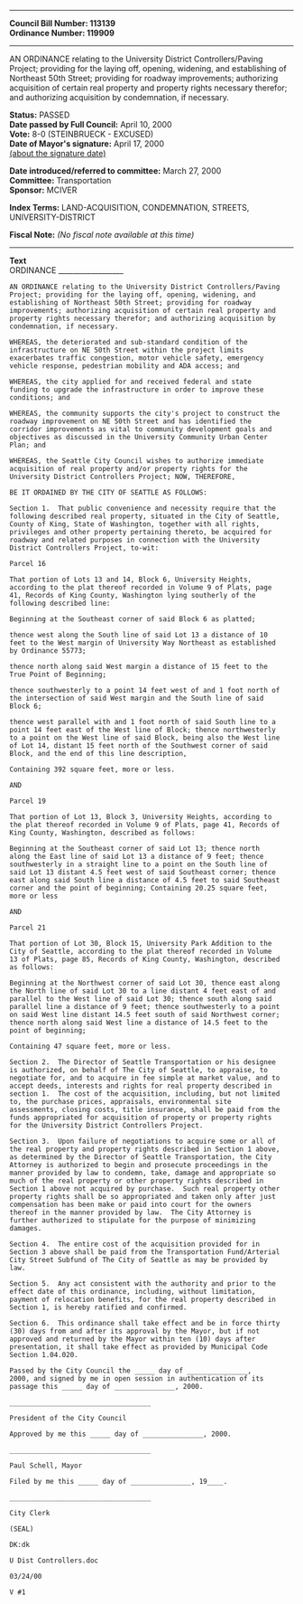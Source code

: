 * * * * *  
  
**Council Bill Number: [](#h0)[](#h2)113139**   
**Ordinance Number: 119909**  
  
* * * * *  
  
AN ORDINANCE relating to the University District Controllers/Paving Project; providing for the laying off, opening, widening, and establishing of Northeast 50th Street; providing for roadway improvements; authorizing acquisition of certain real property and property rights necessary therefor; and authorizing acquisition by condemnation, if necessary.  
  
**Status:** PASSED   
**Date passed by Full Council:** April 10, 2000   
**Vote:** 8-0 (STEINBRUECK - EXCUSED)   
**Date of Mayor's signature:** April 17, 2000   
[(about the signature date)](/~public/approvaldate.htm)   
  
  
**Date introduced/referred to committee:** March 27, 2000   
**Committee:** Transportation   
**Sponsor:** MCIVER   
  
**Index Terms:** LAND-ACQUISITION, CONDEMNATION, STREETS, UNIVERSITY-DISTRICT  
  
**Fiscal Note:** *(No fiscal note available at this time)*  
  
* * * * *  
  
**Text**  
    ORDINANCE __________________  
  
    AN ORDINANCE relating to the University District Controllers/Paving  
    Project; providing for the laying off, opening, widening, and  
    establishing of Northeast 50th Street; providing for roadway  
    improvements; authorizing acquisition of certain real property and  
    property rights necessary therefor; and authorizing acquisition by  
    condemnation, if necessary.  
  
    WHEREAS, the deteriorated and sub-standard condition of the  
    infrastructure on NE 50th Street within the project limits  
    exacerbates traffic congestion, motor vehicle safety, emergency  
    vehicle response, pedestrian mobility and ADA access; and  
  
    WHEREAS, the city applied for and received federal and state  
    funding to upgrade the infrastructure in order to improve these  
    conditions; and  
  
    WHEREAS, the community supports the city's project to construct the  
    roadway improvement on NE 50th Street and has identified the  
    corridor improvements as vital to community development goals and  
    objectives as discussed in the University Community Urban Center  
    Plan; and  
  
    WHEREAS, the Seattle City Council wishes to authorize immediate  
    acquisition of real property and/or property rights for the  
    University District Controllers Project; NOW, THEREFORE,  
  
    BE IT ORDAINED BY THE CITY OF SEATTLE AS FOLLOWS:  
  
    Section 1.  That public convenience and necessity require that the  
    following described real property, situated in the City of Seattle,  
    County of King, State of Washington, together with all rights,  
    privileges and other property pertaining thereto, be acquired for  
    roadway and related purposes in connection with the University  
    District Controllers Project, to-wit:  
  
    Parcel 16  
  
    That portion of Lots 13 and 14, Block 6, University Heights,  
    according to the plat thereof recorded in Volume 9 of Plats, page  
    41, Records of King County, Washington lying southerly of the  
    following described line:  
  
    Beginning at the Southeast corner of said Block 6 as platted;  
  
    thence west along the South line of said Lot 13 a distance of 10  
    feet to the West margin of University Way Northeast as established  
    by Ordinance 55773;  
  
    thence north along said West margin a distance of 15 feet to the  
    True Point of Beginning;  
  
    thence southwesterly to a point 14 feet west of and 1 foot north of  
    the intersection of said West margin and the South line of said  
    Block 6;  
  
    thence west parallel with and 1 foot north of said South line to a  
    point 14 feet east of the West line of Block; thence northwesterly  
    to a point on the West line of said Block, being also the West line  
    of Lot 14, distant 15 feet north of the Southwest corner of said  
    Block, and the end of this line description,  
  
    Containing 392 square feet, more or less.  
  
    AND  
  
    Parcel 19  
  
    That portion of Lot 13, Block 3, University Heights, according to  
    the plat thereof recorded in Volume 9 of Plats, page 41, Records of  
    King County, Washington, described as follows:  
  
    Beginning at the Southeast corner of said Lot 13; thence north  
    along the East line of said Lot 13 a distance of 9 feet; thence  
    southwesterly in a straight line to a point on the South line of  
    said Lot 13 distant 4.5 feet west of said Southeast corner; thence  
    east along said South line a distance of 4.5 feet to said Southeast  
    corner and the point of beginning; Containing 20.25 square feet,  
    more or less  
  
    AND  
  
    Parcel 21  
  
    That portion of Lot 30, Block 15, University Park Addition to the  
    City of Seattle, according to the plat thereof recorded in Volume  
    13 of Plats, page 85, Records of King County, Washington, described  
    as follows:  
  
    Beginning at the Northwest corner of said Lot 30, thence east along  
    the North line of said Lot 30 to a line distant 4 feet east of and  
    parallel to the West line of said Lot 30; thence south along said  
    parallel line a distance of 9 feet; thence southwesterly to a point  
    on said West line distant 14.5 feet south of said Northwest corner;  
    thence north along said West line a distance of 14.5 feet to the  
    point of beginning;  
  
    Containing 47 square feet, more or less.  
  
    Section 2.  The Director of Seattle Transportation or his designee  
    is authorized, on behalf of The City of Seattle, to appraise, to  
    negotiate for, and to acquire in fee simple at market value, and to  
    accept deeds, interests and rights for real property described in  
    section 1.  The cost of the acquisition, including, but not limited  
    to, the purchase prices, appraisals, environmental site  
    assessments, closing costs, title insurance, shall be paid from the  
    funds appropriated for acquisition of property or property rights  
    for the University District Controllers Project.  
  
    Section 3.  Upon failure of negotiations to acquire some or all of  
    the real property and property rights described in Section 1 above,  
    as determined by the Director of Seattle Transportation, the City  
    Attorney is authorized to begin and prosecute proceedings in the  
    manner provided by law to condemn, take, damage and appropriate so  
    much of the real property or other property rights described in  
    Section 1 above not acquired by purchase.  Such real property other  
    property rights shall be so appropriated and taken only after just  
    compensation has been make or paid into court for the owners  
    thereof in the manner provided by law.  The City Attorney is  
    further authorized to stipulate for the purpose of minimizing  
    damages.  
  
    Section 4.  The entire cost of the acquisition provided for in  
    Section 3 above shall be paid from the Transportation Fund/Arterial  
    City Street Subfund of The City of Seattle as may be provided by  
    law.  
  
    Section 5.  Any act consistent with the authority and prior to the  
    effect date of this ordinance, including, without limitation,  
    payment of relocation benefits, for the real property described in  
    Section 1, is hereby ratified and confirmed.  
  
    Section 6.  This ordinance shall take effect and be in force thirty  
    (30) days from and after its approval by the Mayor, but if not  
    approved and returned by the Mayor within ten (10) days after  
    presentation, it shall take effect as provided by Municipal Code  
    Section 1.04.020.  
  
    Passed by the City Council the _____ day of _______________,  
    2000, and signed by me in open session in authentication of its  
    passage this _____ day of _______________, 2000.  
  
    ___________________________________  
  
    President of the City Council  
  
    Approved by me this _____ day of _______________, 2000.  
  
    ___________________________________  
  
    Paul Schell, Mayor  
  
    Filed by me this _____ day of _______________, 19____.  
  
    ___________________________________  
  
    City Clerk  
  
    (SEAL)  
  
    DK:dk  
  
    U Dist Controllers.doc  
  
    03/24/00  
  
    V #1  
